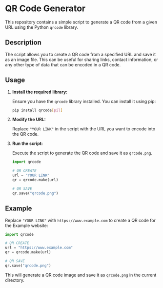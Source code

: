 # QR Code Generator

This repository contains a simple script to generate a QR code from a given URL using the Python `qrcode` library.

## Description

The script allows you to create a QR code from a specified URL and save it as an image file. This can be useful for sharing links, contact information, or any other type of data that can be encoded in a QR code.

## Usage

1. **Install the required library:**

    Ensure you have the `qrcode` library installed. You can install it using pip:
    ```bash
    pip install qrcode[pil]
    ```

2. **Modify the URL:**

    Replace `"YOUR LINK"` in the script with the URL you want to encode into the QR code.

3. **Run the script:**

    Execute the script to generate the QR code and save it as `qrcode.png`.

    ```python
    import qrcode

    # QR CREATE
    url = "YOUR LINK"
    qr = qrcode.make(url)

    # QR SAVE
    qr.save("qrcode.png")
    ```

## Example

Replace `"YOUR LINK"` with `https://www.example.com` to create a QR code for the Example website:

```python
import qrcode

# QR CREATE
url = "https://www.example.com"
qr = qrcode.make(url)

# QR SAVE
qr.save("qrcode.png")
```

This will generate a QR code image and save it as `qrcode.png` in the current directory.
